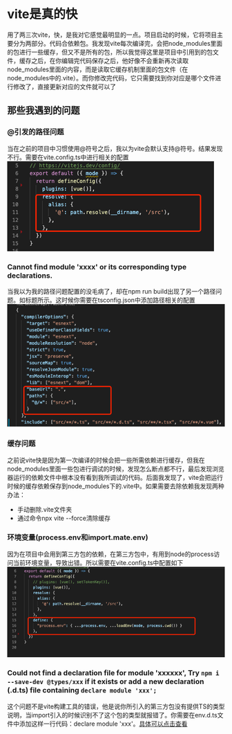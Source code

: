 # vite是真的快
用了两三次vite，快，是我对它感觉最明显的一点。项目启动的时候，它将项目主要分为两部分。代码合依赖包。我发现vite每次编译完，会把node_modules里面的包进行一些缓存，但又不是所有的包，所以我觉得这里是项目中引用到的包文件，缓存之后，在你编辑完代码保存之后，他好像不会重新再次读取node_modules里面的内容，而是读取它缓存机制里面的包文件（在node_modules中的.vite）。而你修改完代码，它只需要找到你对应是哪个文件进行修改了，直接更新对应的文件就可以了
## 那些我遇到的问题
### @引发的路径问题
当在之前的项目中习惯使用@符号之后，我以为vite会默认支持@符号。结果发现不行。需要在vite.config.ts中进行相关的配置
![vite中@符号配置.png](../image/vite中@配置.png)
### Cannot find module 'xxxx' or its corresponding type declarations.
当我以为我的路径问题配置的没毛病了，却在npm run build出现了另一个路径问题。如标题所示。这时候你需要在tsconfig.json中添加路径相关的配置
![vite路径2.png](../image/vite路径2.png)
### 缓存问题
之前说vite快是因为第一次编译的时候会把一些所需依赖进行缓存，但我在node_modules里面一些包进行调试的时候，发现怎么断点都不行，最后发现浏览器运行的依赖文件中根本没有看到我所调试的代码。后面我发现了，vite会把运行时候的缓存依赖保存到node_modules下的.vite中。如果需要去除依赖我发现两种办法：
+ 手动删除.vite文件夹
+ 通过命令npx vite --force清除缓存
### 环境变量(process.env和import.mate.env)
因为在项目中会用到第三方包的依赖，在第三方包中，有用到node的process访问当前环境变量，导致出错。所以需要在vite.config.ts中配置如下
![process配置.png](../image/process配置.png)
### Could not find a declaration file for module 'xxxxxx', Try `npm i --save-dev @types/xxx` if it exists or add a new declaration (.d.ts) file containing `declare module 'xxx';`
这个问题不是vite构建工具的错误，他是说你所引入的第三方包没有提供TS的类型说明，当import引入的时候识别不了这个包的类型就报错了。你需要在env.d.ts文件中添加这样一行代码：declare module 'xxx'。[具体可以点击查看](https://zhuanlan.zhihu.com/p/349595729)